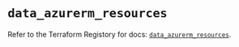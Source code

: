 # `data_azurerm_resources`

Refer to the Terraform Registory for docs: [`data_azurerm_resources`](https://www.terraform.io/docs/providers/azurerm/d/resources).
